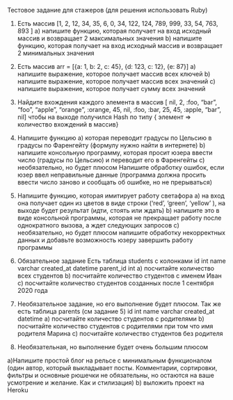 Тестовое задание для стажеров
(для решения использовать Ruby)

1) Есть массив
[1, 2, 12, 34, 35, 6, 0, 34, 122, 124, 789, 999, 33, 54, 763, 893
]
a) напишите функцию, которая получает на вход исходный массив и возвращает 2
максимальных значения
b) напишите функцию, которая получает на вход исходный массив и возвращает 2
минимальных значения

2) Есть массив
arr = [{a: 1, b: 2, c: 45}, {d: 123, c: 12}, {e: 87}]
a) напишите выражение, которое получает массив всех ключей
b) напишите выражение, которое получает массив всех значений
с) напишите выражение, которое получает сумму всех значений

3) Найдите вхождения каждого элемента в массив
[ nil, 2, :foo, “bar”, “foo”, “apple”, “orange”, :orange, 45, nil,
:foo, :bar, 25, 45, :apple, “bar”, nil]
чтобы на выходе получился Hash по типу { элемент => количество вхождений в
массив}

4) Напишите функцию
a) которая переводит градусы по Цельсию в градусы по Фаренгейту (формулу нужно
найти в интернете)
b) напишите консольную программу, которая просит юзера ввести число (градусы по
Цельсию) и переводит его в Фаренгейты
с) необязательно, но будет плюсом Напишите обработку ошибок, если юзер ввел
неправильные данные (программа должна просить ввести число заново и сообщать об
ошибке, но не прерываться)

5) Напишите функцию, которая имитирует работу светафора
a) на вход она получает один из цветов в виде строки (‘red’, ‘green’, ‘yellow’ ), на выходе
будет результат (идти, стоять или ждать)
b) напишите это в виде консольной программы, которая не прекращает работу после
однократного вызова, а ждет следующих запросов
c) необязательно, но будет плюсом напишите обработку некорректных данных и
добавьте возможность юзеру завершить работу программы

5) Обязательное задание
Есть таблица students с колонками
id int
name varchar
created_at datetime
parent_id int
a) посчитайте количество всех студентов
b) посчитайте количество студентов с именем Иван
c) посчитайте количество студентов созданных после 1 сентября 2020 года

6) Необязательное задание, но его выполнение будет плюсом.
Так же есть таблица parents (см задание 5)
id int
name varchar
created_at datetime
a) посчитайте количество студентов с родителями
b) посчитайте количество студентов с родителями при том что имя родителя Марина
c) посчитайте количество студентов без родителя

7) Необязательная, но выполнение будет очень большим плюсом

a)Напишите простой блог на рельсе с минимальным функционалом (один автор,
который выкладывает посты. Комментарии, сортировки, фильтры и основные рюшечки
не обязательны, но остаются на ваше усмотрение и желание. Как и стилизация)
b) выложить проект на Heroku